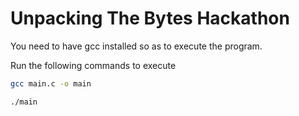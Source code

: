 # Unpacking The Bytes Hackathon


You need to have gcc installed so as to execute the program.



Run the following commands to execute
``` bash
gcc main.c -o main
```

```bash
./main
```


